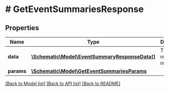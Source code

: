 # # GetEventSummariesResponse

## Properties

Name | Type | Description | Notes
------------ | ------------- | ------------- | -------------
**data** | [**\Schematic\Model\EventSummaryResponseData[]**](EventSummaryResponseData.md) | The returned resources |
**params** | [**\Schematic\Model\GetEventSummariesParams**](GetEventSummariesParams.md) |  |

[[Back to Model list]](../../README.md#models) [[Back to API list]](../../README.md#endpoints) [[Back to README]](../../README.md)
